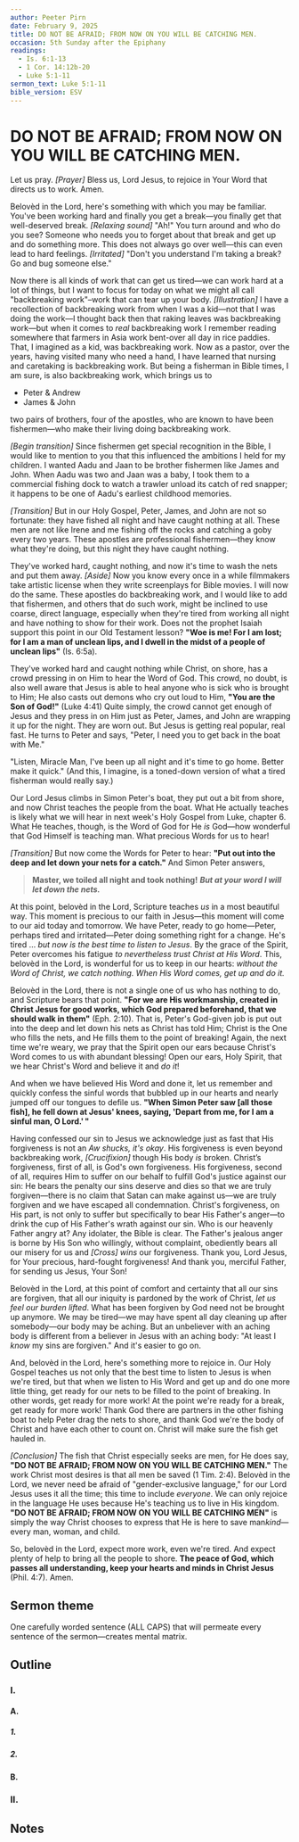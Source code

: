 ```yaml
---
author: Peeter Pirn
date: February 9, 2025
title: DO NOT BE AFRAID; FROM NOW ON YOU WILL BE CATCHING MEN.
occasion: 5th Sunday after the Epiphany
readings:
  - Is. 6:1-13
  - 1 Cor. 14:12b-20
  - Luke 5:1-11
sermon_text: Luke 5:1-11
bible_version: ESV
---
```


# DO NOT BE AFRAID; FROM NOW ON YOU WILL BE CATCHING MEN.

Let us pray. *\[Prayer]*  Bless us, Lord Jesus, to rejoice in Your Word that directs us to work. Amen.

Belovèd in the Lord, here's something with which you may be familiar. You've been working hard and finally you get a break—you finally get that well-deserved break. *\[Relaxing sound]*  "Ah!" You turn around and who do you see? Someone who needs you to forget about that break and get up and do something more. This does not always go over well—this can even lead to hard feelings. *\[Irritated]*  "Don't you understand I'm taking a break? Go and bug someone else."

Now there is all kinds of work that can get us tired—we can work hard at a lot of things, but I want to focus for today on what we might all call "backbreaking work"–work that can tear up your body. *\[Illustration]*  I have a recollection of backbreaking work from when I was a kid—not that I was doing the work—I thought back then that raking leaves was backbreaking work—but when it comes to *real* backbreaking work I remember reading somewhere that farmers in Asia work bent-over all day in rice paddies. That, I imagined as a kid, was backbreaking work. Now as a pastor, over the years, having visited many who need a hand, I have learned that nursing and caretaking is backbreaking work. But being a fisherman in Bible times, I am sure, is also backbreaking work, which brings us to
* Peter & Andrew
* James & John

two pairs of brothers, four of the apostles, who are known to have been fishermen—who make their living doing backbreaking work.

*\[Begin transition]*  Since fishermen get special recognition in the Bible, I would like to mention to you that this influenced the ambitions I held for my children. I wanted Aadu and Jaan to be brother fishermen like James and John. When Aadu was two and Jaan was a baby, I took them to a commercial fishing dock to watch a trawler unload its catch of red snapper; it happens to be one of Aadu's earliest childhood memories.

*\[Transition]*  But in our Holy Gospel, Peter, James, and John are not so fortunate: they have fished all night and have caught nothing at all. These men are not like Irene and me fishing off the rocks and catching a goby every two years. These apostles are professional fishermen—they know what they're doing, but this night they have caught nothing.

They've worked hard, caught nothing, and now it's time to wash the nets and put them away. *\[Aside]*  Now you know every once in a while filmmakers take artistic license when they write screenplays for Bible movies. I will now do the same. These apostles do backbreaking work, and I would like to add that fishermen, and others that do such work, might be inclined to use coarse, direct language, especially when they're tired from working all night and have nothing to show for their work. Does not the prophet Isaiah support this point in our Old Testament lesson? **"Woe is me! For I am lost; for I am a man of unclean lips, and I dwell in the midst of a people of unclean lips"**  (Is. 6:5a).

They've worked hard and caught nothing while Christ, on shore, has a crowd pressing in on Him to hear the Word of God. This crowd, no doubt, is also well aware that Jesus is able to heal anyone who is sick who is brought to Him; He also casts out demons who cry out loud to Him, **"You are the Son of God!"**  (Luke 4:41) Quite simply, the crowd cannot get enough of Jesus and they press in on Him just as Peter, James, and John are wrapping it up for the night. They are worn out. But Jesus is getting real popular, real fast. He turns to Peter and says, "Peter, I need you to get back in the boat with Me."

"Listen, Miracle Man, I've been up all night and it's time to go home. Better make it quick." (And this, I imagine, is a toned-down version of what a tired fisherman would really say.)

Our Lord Jesus climbs in Simon Peter's boat, they put out a bit from shore, and now Christ teaches the people from the boat. What He actually teaches is likely what we will hear in next week's Holy Gospel from Luke, chapter 6. What He teaches, though, is the Word of God for He *is* God—how wonderful that God Himself is teaching man. What precious Words for us to hear!

*\[Transition]*  But now come the Words for Peter to hear: **"Put out into the deep and let down your nets for a catch."**  And Simon Peter answers,
> **Master, we toiled all night and took nothing!**  ***But at your word I will let down the nets.***

At this point, belovèd in the Lord, Scripture teaches *us* in a most beautiful way. This moment is precious to our faith in Jesus—this moment will come to our aid today and tomorrow. We have Peter, ready to go home—Peter, perhaps tired and irritated—Peter doing something right for a change. He's tired … *but now is the best time to listen to Jesus*. By the grace of the Spirit, Peter overcomes his fatigue *to nevertheless trust Christ at His Word*. This, belovèd in the Lord, is wonderful for us to keep in our hearts: *without the Word of Christ, we catch nothing. When His Word comes, get up and do it.*

Belovèd in the Lord, there is not a single one of us who has nothing to do, and Scripture bears that point. **"For we are His workmanship, created in Christ Jesus for good works, which God prepared beforehand, that we should walk in them"**  (Eph. 2:10). That is, Peter's God-given job is put out into the deep and let down his nets as Christ has told Him; Christ is the One who fills the nets, and He fills them to the point of breaking! Again, the next time we're weary, we pray that the Spirit open our ears because Christ's Word comes to us with abundant blessing! Open our ears, Holy Spirit, that we hear Christ's Word and believe it and *do it*!

And when we have believed His Word and done it, let us remember and quickly confess the sinful words that bubbled up in our hearts and nearly jumped off our tongues to defile us. **"When Simon Peter saw \[all those fish], he fell down at Jesus' knees, saying, 'Depart from me, for I am a sinful man, O Lord.' "**

Having confessed our sin to Jesus we acknowledge just as fast that His forgiveness is not an *Aw shucks, it's okay*. His forgiveness is even beyond backbreaking work, *\[Crucifixion]*  though His body *is* broken. Christ’s forgiveness, first of all, is God's own forgiveness. His forgiveness, second of all, requires Him to suffer on our behalf to fulfill God's justice against our sin: He bears the penalty our sins deserve and dies so that we are truly forgiven—there is no claim that Satan can make against us—we are truly forgiven and we have escaped all condemnation. Christ's forgiveness, on His part, is not only to suffer but specifically to bear His Father's anger—to drink the cup of His Father's wrath against our sin. Who is our heavenly Father angry at? Any idolater, the Bible is clear. The Father's jealous anger is borne by His Son who willingly, without complaint, obediently bears all our misery for us and *\[Cross]*  *wins* our forgiveness. Thank you, Lord Jesus, for Your precious, hard-fought forgiveness! And thank you, merciful Father, for sending us Jesus, Your Son!

Belovèd in the Lord, at this point of comfort and certainty that all our sins are forgiven, that all our iniquity is pardoned by the work of Christ, *let us feel our burden lifted*. What has been forgiven by God need not be brought up anymore. We may be tired—we may have spent all day cleaning up after somebody—our body may be aching. But an unbeliever with an aching body is different from a believer in Jesus with an aching body: "At least I *know* my sins are forgiven." And it's easier to go on.

And, belovèd in the Lord, here's something more to rejoice in. Our Holy Gospel teaches us not only that the best time to listen to Jesus is when we're tired, but that when we listen to His Word and get up and do one more little thing, get ready for our nets to be filled to the point of breaking. In other words, get ready for more work! At the point we're ready for a break, get ready for more work! Thank God there are partners in the other fishing boat to help Peter drag the nets to shore, and thank God we're the body of Christ and have each other to count on. Christ will make sure the fish get hauled in.

*\[Conclusion]*  The fish that Christ especially seeks are men, for He does say, **"DO NOT BE AFRAID; FROM NOW ON YOU WILL BE CATCHING MEN."**  The work Christ most desires is that all men be saved (1 Tim. 2:4). Belovèd in the Lord, we never need be afraid of "gender-exclusive language," for our Lord Jesus uses it all the time; this time to include *everyone*. We can only rejoice in the language He uses because He's teaching us to live in His kingdom. **"DO NOT BE AFRAID; FROM NOW ON YOU WILL BE CATCHING MEN"**  is simply the way Christ chooses to express that He is here to save man*kind*—every man, woman, and child.

So, belovèd in the Lord, expect more work, even we're tired. And expect plenty of help to bring all the people to shore. **The peace of God, which passes all understanding, keep your hearts and minds in Christ Jesus** (Phil. 4:7). Amen.
## Sermon theme
One carefully worded sentence (ALL CAPS) that will permeate every sentence of the sermon—creates mental matrix.
## Outline
### I.
#### A.
##### 1.
##### 2.
#### B.
### II.
## Notes